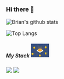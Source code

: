 ### Hi there 👋

<!--
**brian-trann/brian-trann** is a ✨ _special_ ✨ repository because its `README.md` (this file) appears on your GitHub profile.

Here are some ideas to get you started:

- 🔭 I’m currently working on ...
- 🌱 I’m currently learning ...
- 👯 I’m looking to collaborate on ...
- 🤔 I’m looking for help with ...
- 💬 Ask me about ...
- 📫 How to reach me: ...
- 😄 Pronouns: ...
- ⚡ Fun fact: ...
-->
![Brian's github stats](https://github-readme-stats.vercel.app/api?username=brian-trann&show_icons=true&theme=vue&hide=stars,prs,contribs,issues)

![Top Langs](https://github-readme-stats.vercel.app/api/top-langs/?username=brian-trann&layout=compact&theme=vue)

<h5>My Stack <img src="/assets/pcb.gif" width="50px"/></h5>
<img src="https://img.shields.io/badge/-Python-white?style=flat-square&logo=python" />
<img src="https://img.shields.io/badge/-JavaScript-white?style=flat-square&logo=javascript" />

